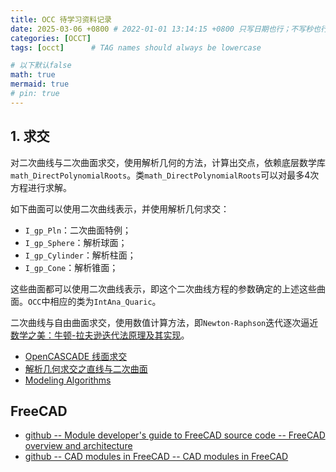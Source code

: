 ```yaml
---
title: OCC 待学习资料记录
date: 2025-03-06 +0800 # 2022-01-01 13:14:15 +0800 只写日期也行；不写秒也行；这样也行 2022-03-09T00:55:42+08:00
categories: [OCCT]
tags: [occt]      # TAG names should always be lowercase

# 以下默认false
math: true
mermaid: true
# pin: true
---
```


## 1. 求交 ##

对二次曲线与二次曲面求交，使用解析几何的方法，计算出交点，依赖底层数学库`math_DirectPolynomialRoots`。类`math_DirectPolynomialRoots`可以对最多4次方程进行求解。

如下曲面可以使用二次曲线表示，并使用解析几何求交：

* `I_gp_Pln`：二次曲面特例；
* `I_gp_Sphere`：解析球面；
* `I_gp_Cylinder`：解析柱面；
* `I_gp_Cone`：解析锥面；

这些曲面都可以使用二次曲线表示，即这个二次曲线方程的参数确定的上述这些曲面。`OCC`中相应的类为`IntAna_Quaric`。

二次曲线与自由曲面求交，使用数值计算方法，即`Newton-Raphson`迭代逐次逼近 [数学之美：牛顿-拉夫逊迭代法原理及其实现](https://mp.weixin.qq.com/s/ixgGknhGrxSgvHzH5RlIbw)。

* [OpenCASCADE 线面求交](https://www.cnblogs.com/opencascade/p/occt_intcs.html)
* [解析几何求交之直线与二次曲面](https://www.cnblogs.com/opencascade/p/IntAna_IntConicQuad.html)
* [Modeling Algorithms](https://old.opencascade.com/doc/occt-7.4.0/overview/html/occt_user_guides__modeling_algos.html)

## FreeCAD ##

* [github -- Module developer's guide to FreeCAD source code -- FreeCAD overview and architecture](https://github.com/qingfengxia/FreeCAD_Mod_Dev_Guide/blob/master/chapters/1.FreeCAD_overview_architecture.md)
* [github -- CAD modules in FreeCAD -- CAD modules in FreeCAD](https://github.com/qingfengxia/FreeCAD_Mod_Dev_Guide/blob/master/chapters/7.FreeCAD_CAD_modules.md)
